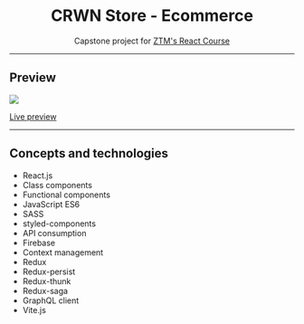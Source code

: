 <h1 align="center">CRWN Store - Ecommerce</h1>
<p align="center">Capstone project for <a href="https://www.udemy.com/course/complete-react-developer-zero-to-mastery">ZTM's React Course</a></p>
<hr>
<h2>Preview</h2>
<a align="center"><img src="https://user-images.githubusercontent.com/106234166/198903826-9ba88731-33da-4baf-9d1e-039dc40cbdaf.png"></a>
<p><a href="https://ztm-react-capstone-ecommerce-mgastonportillo.vercel.app/">Live preview</a></p>
<hr>
<h2>Concepts and technologies</h2>
<ul>
<li>React.js</li>
<li>Class components</li>
<li>Functional components</li>
<li>JavaScript ES6</li>
<li>SASS</li>
<li>styled-components</li>
<li>API consumption</li>
<li>Firebase</li>
<li>Context management</li>
<li>Redux</li>
<li>Redux-persist</li>
<li>Redux-thunk</li>
<li>Redux-saga</li>
<li>GraphQL client</li>
<li>Vite.js</li>
</ul>
